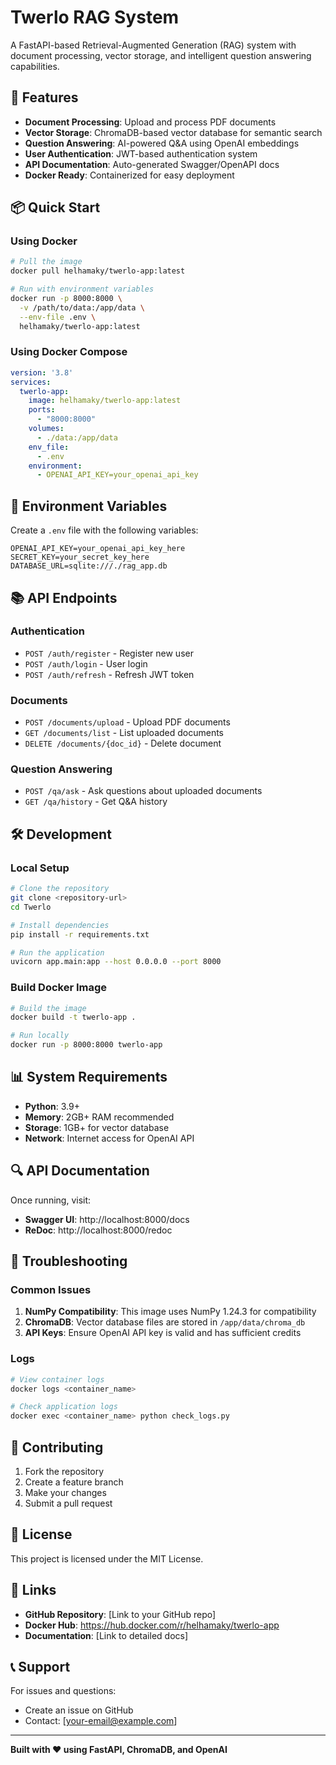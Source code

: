 # Twerlo RAG System

A FastAPI-based Retrieval-Augmented Generation (RAG) system with document processing, vector storage, and intelligent question answering capabilities.

## 🚀 Features

- **Document Processing**: Upload and process PDF documents
- **Vector Storage**: ChromaDB-based vector database for semantic search
- **Question Answering**: AI-powered Q&A using OpenAI embeddings
- **User Authentication**: JWT-based authentication system
- **API Documentation**: Auto-generated Swagger/OpenAPI docs
- **Docker Ready**: Containerized for easy deployment

## 📦 Quick Start

### Using Docker

```bash
# Pull the image
docker pull helhamaky/twerlo-app:latest

# Run with environment variables
docker run -p 8000:8000 \
  -v /path/to/data:/app/data \
  --env-file .env \
  helhamaky/twerlo-app:latest
```

### Using Docker Compose

```yaml
version: '3.8'
services:
  twerlo-app:
    image: helhamaky/twerlo-app:latest
    ports:
      - "8000:8000"
    volumes:
      - ./data:/app/data
    env_file:
      - .env
    environment:
      - OPENAI_API_KEY=your_openai_api_key
```

## 🔧 Environment Variables

Create a `.env` file with the following variables:

```env
OPENAI_API_KEY=your_openai_api_key_here
SECRET_KEY=your_secret_key_here
DATABASE_URL=sqlite:///./rag_app.db
```

## 📚 API Endpoints

### Authentication
- `POST /auth/register` - Register new user
- `POST /auth/login` - User login
- `POST /auth/refresh` - Refresh JWT token

### Documents
- `POST /documents/upload` - Upload PDF documents
- `GET /documents/list` - List uploaded documents
- `DELETE /documents/{doc_id}` - Delete document

### Question Answering
- `POST /qa/ask` - Ask questions about uploaded documents
- `GET /qa/history` - Get Q&A history

## 🛠️ Development

### Local Setup

```bash
# Clone the repository
git clone <repository-url>
cd Twerlo

# Install dependencies
pip install -r requirements.txt

# Run the application
uvicorn app.main:app --host 0.0.0.0 --port 8000
```

### Build Docker Image

```bash
# Build the image
docker build -t twerlo-app .

# Run locally
docker run -p 8000:8000 twerlo-app
```

## 📊 System Requirements

- **Python**: 3.9+
- **Memory**: 2GB+ RAM recommended
- **Storage**: 1GB+ for vector database
- **Network**: Internet access for OpenAI API

## 🔍 API Documentation

Once running, visit:
- **Swagger UI**: http://localhost:8000/docs
- **ReDoc**: http://localhost:8000/redoc

## 🐛 Troubleshooting

### Common Issues

1. **NumPy Compatibility**: This image uses NumPy 1.24.3 for compatibility
2. **ChromaDB**: Vector database files are stored in `/app/data/chroma_db`
3. **API Keys**: Ensure OpenAI API key is valid and has sufficient credits

### Logs

```bash
# View container logs
docker logs <container_name>

# Check application logs
docker exec <container_name> python check_logs.py
```

## 🤝 Contributing

1. Fork the repository
2. Create a feature branch
3. Make your changes
4. Submit a pull request

## 📄 License

This project is licensed under the MIT License.

## 🔗 Links

- **GitHub Repository**: [Link to your GitHub repo]
- **Docker Hub**: https://hub.docker.com/r/helhamaky/twerlo-app
- **Documentation**: [Link to detailed docs]

## 📞 Support

For issues and questions:
- Create an issue on GitHub
- Contact: [your-email@example.com]

---

**Built with ❤️ using FastAPI, ChromaDB, and OpenAI** 